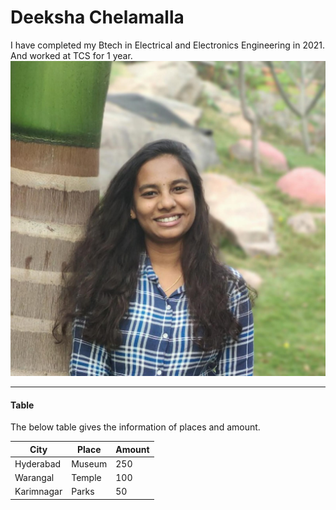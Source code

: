 # Deeksha Chelamalla
I have completed my Btech in Electrical and Electronics Engineering in 2021. And worked at TCS for 1 year. </br>
![Profile!](./P1.jpeg "Profile")

---
#### Table
The below table gives the information of places and amount. <br>

| City        | Place       | Amount    |
| ----------- | ----------- | --------- |
| Hyderabad   | Museum      | 250       |
| Warangal    | Temple      | 100       |
| Karimnagar  | Parks       | 50        |
